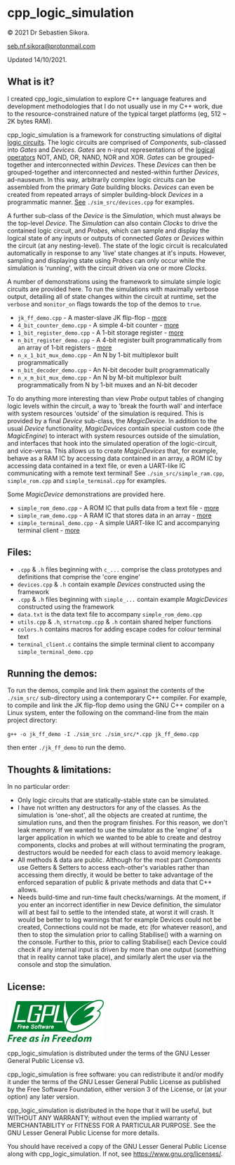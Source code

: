 # cpp_logic_simulation

© 2021 Dr Sebastien Sikora.

[seb.nf.sikora@protonmail.com](mailto:seb.nf.sikora@protonmail.com)

Updated 14/10/2021.

What is it?
-------------------------

I created cpp_logic_simulation to explore C++ language features and development methodologies that I do not usually use in my C++ work, due to the resource-constrained nature of the typical target platforms (eg, 512 ~ 2K bytes RAM).

cpp_logic_simulation is a framework for constructing simulations of digital [logic circuits](https://learn.sparkfun.com/tutorials/digital-logic/all). The logic circuits are comprised of *Components*, sub-classed into *Gates* and *Devices*. *Gates* are n-input representations of the [logical operators](https://learn.sparkfun.com/tutorials/digital-logic/all#combinational-logic) NOT, AND, OR, NAND, NOR and XOR. *Gates* can be grouped-together and interconnected within *Devices*. These *Devices* can then be grouped-together and interconnected and nested-within further *Devices*, ad-nauseum. In this way, arbitrarily complex logic circuits can be assembled from the primary *Gate* building blocks. *Devices* can even be created from repeated arrays of simpler building-block *Devices* in a programmatic manner. [See](.sim_src/devices.cpp) `./sim_src/devices.cpp` for examples.

A further sub-class of the *Device* is the *Simulation*, which must always be the top-level *Device*. The *Simulation* can also contain *Clocks* to drive the contained logic circuit, and *Probes*, which can sample and display the logical state of any inputs or outputs of connected *Gates* or *Devices* within the circuit (at any nesting-level). The state of the logic circuit is recalculated automatically in response to any 'live' state changes at it's inputs. However, sampling and displaying state using *Probes* can only occur while the simulation is 'running', with the circuit driven via one or more *Clocks*.

A number of demonstrations using the framework to simulate simple logic circuits are provided here. To run the simulations with maximally verbose output, detailing all of state changes within the circuit at runtime, set the `verbose` and `monitor_on` flags towards the top of the demos to `true`.
* `jk_ff_demo.cpp` - A master-slave JK flip-flop - [more](./sim_doc/jk_ff_demo.md)
* `4_bit_counter_demo.cpp` - A simple 4-bit counter - [more](./sim_doc/4_bit_counter_demo.md)
* `1_bit_register_demo.cpp` - A 1-bit storage register - [more](./sim_doc/1_bit_register_demo.md)
* `n_bit_register_demo.cpp` - A 4-bit register built programmatically from an array of 1-bit registers - [more](./sim_doc/n_bit_register_demo.md)
* `n_x_1_bit_mux_demo.cpp` - An N by 1-bit multiplexor built programmatically
* `n_bit_decoder_demo.cpp` - An N-bit decoder built programmatically
* `n_x_m_bit_mux_demo.cpp` - An N by M-bit multiplexor built programmatically from N by 1-bit muxes and an N-bit decoder

To do anything more interesting than view *Probe* output tables of changing logic levels within the circuit, a way to 'break the fourth wall' and interface with system resources 'outside' of the simulation is required. This is provided by a final *Device* sub-class, the *MagicDevice*. In addition to the usual *Device* functionality, *MagicDevices* contain special custom code (the *MagicEngine*) to interact with system resources outside of the simulation, and interfaces that hook into the simulated operation of the logic-circuit, and vice-versa. This allows us to create *MagicDevices* that, for example, behave as a RAM IC by accessing data contained in an array, a ROM IC by accessing data contained in a text file, or even a UART-like IC communicating with a remote text terminal! See `./sim_src/simple_ram.cpp`, `simple_rom.cpp` and `simple_terminal.cpp` for examples.

Some *MagicDevice* demonstrations are provided here.
* `simple_rom_demo.cpp` - A ROM IC that pulls data from a text file - [more](./sim_doc/simple_rom_demo.md)
* `simple_ram_demo.cpp` - A RAM IC that stores data in an array - [more](./sim_doc/simple_ram_demo.md)
* `simple_terminal_demo.cpp` - A simple UART-like IC and accompanying terminal client - [more](./sim_doc/simple_terminal_demo.md)

Files:
-------------------------
* `.cpp` & `.h` files beginning with `c_...` comprise the class prototypes and definitions that comprise the 'core engine'
* `devices.cpp` & `.h` contain example *Devices* constructed using the framework
* `.cpp` & `.h` files beginning with `simple_...` contain example *MagicDevices* constructed using the framework
* `data.txt` is the data text file to accompany `simple_rom_demo.cpp`
* `utils.cpp` & `.h`, `strnatcmp.cpp` & `.h` contain shared helper functions
* `colors.h` contains macros for adding escape codes for colour terminal text
* `terminal_client.c` contains the simple terminal client to accompany `simple_terminal_demo.cpp`

Running the demos:
-------------------------

To run the demos, compile and link them against the contents of the `./sim_src/` sub-directory using a contemporary C++ compiler. For example, to compile and link the JK flip-flop demo using the GNU C++ compiler on a Linux system, enter the following on the command-line from the main project directory:

`g++ -o jk_ff_demo -I ./sim_src ./sim_src/*.cpp jk_ff_demo.cpp`

then enter `./jk_ff_demo` to run the demo.

Thoughts & limitations:
-------------------------

In no particular order:
* Only logic circuits that are statically-stable state can be simulated.
* I have not written any destructors for any of the classes. As the simulation is 'one-shot', all the objects are created at runtime, the simulation runs, and then the program finishes. For this reason, we don't leak memory. If we wanted to use the simulator as the 'engine' of a larger application in which we wanted to be able to create and destroy components, clocks and probes at will without terminating the program, destructors would be needed for each class to avoid memory leakage.
* All methods & data are public. Although for the most part *Components* use Getters & Setters to access each-other's variables rather than accessing them directly, it would be better to take advantage of the enforced separation of public & private methods and data that C++ allows. 
* Needs build-time and run-time fault checks/warnings. At the moment, if you enter an incorrect identifier in new Device definition, the simulator will at best fail to settle to the intended state, at worst it will crash. It would be better to log warnings that for example Devices could not be created, Connections could not be made, etc (for whatever reason), and then to stop the simulation prior to calling Stabilise() with a warning on the console. Further to this, prior to calling Stabilise() each Device could check if any internal input is driven by more than one output (something that in reality cannot take place), and similarly alert the user via the console and stop the simulation.

License:
-------------------------

![LGPLv3 logo](sim_doc/220px-LGPLv3_Logo.png)

cpp_logic_simulation is distributed under the terms of the GNU Lesser General Public License v3.

cpp_logic_simulation is free software: you can redistribute it and/or modify it under the terms of the GNU Lesser General Public License as published by the Free Software Foundation, either version 3 of the License, or (at your option) any later version.

cpp_logic_simulation is distributed in the hope that it will be useful, but WITHOUT ANY WARRANTY; without even the implied warranty of MERCHANTABILITY or FITNESS FOR A PARTICULAR PURPOSE.  See the GNU Lesser General Public License for more details.

You should have received a copy of the GNU Lesser General Public License along with cpp_logic_simulation.  If not, see <https://www.gnu.org/licenses/>.
